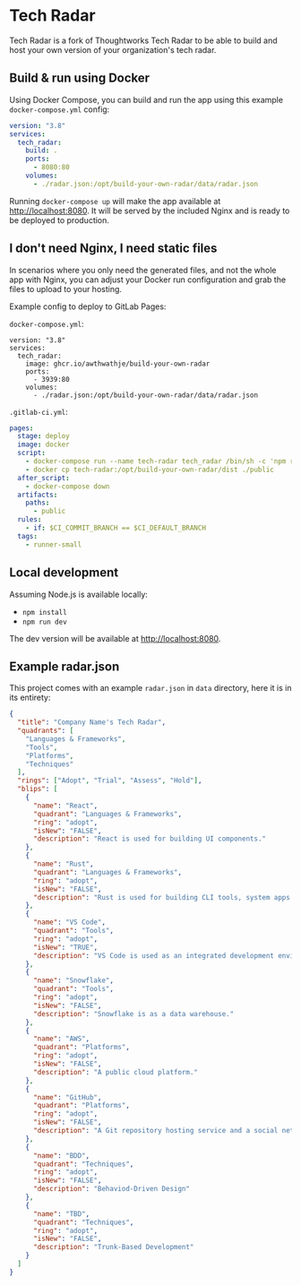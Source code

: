 # Tech Radar

Tech Radar is a fork of Thoughtworks Tech Radar to be able to build and host your own version of your organization's tech radar.

## Build & run using Docker

Using Docker Compose, you can build and run the app using this example `docker-compose.yml` config:

```yaml
version: "3.8"
services:
  tech_radar:
    build: .
    ports:
      - 8080:80
    volumes:
      - ./radar.json:/opt/build-your-own-radar/data/radar.json
```

Running `docker-compose up` will make the app available at <http://localhost:8080>. It will be served by the included Nginx and is ready to be deployed to production.

## I don't need Nginx, I need static files

In scenarios where you only need the generated files, and not the whole app with Nginx, you can adjust your Docker run configuration and grab the files to upload to your hosting.

Example config to deploy to GitLab Pages:

`docker-compose.yml`:

```
version: "3.8"
services:
  tech_radar:
    image: ghcr.io/awthwathje/build-your-own-radar
    ports:
      - 3939:80
    volumes:
      - ./radar.json:/opt/build-your-own-radar/data/radar.json
```

`.gitlab-ci.yml`:

```yaml
pages:
  stage: deploy
  image: docker
  script:
    - docker-compose run --name tech-radar tech_radar /bin/sh -c 'npm run build:prod'
    - docker cp tech-radar:/opt/build-your-own-radar/dist ./public
  after_script:
    - docker-compose down
  artifacts:
    paths:
      - public
  rules:
    - if: $CI_COMMIT_BRANCH == $CI_DEFAULT_BRANCH
  tags:
    - runner-small
```

## Local development

Assuming Node.js is available locally:

- `npm install`
- `npm run dev`

The dev version will be available at <http://localhost:8080>.

## Example radar.json

This project comes with an example `radar.json` in `data` directory, here it is in its entirety:

```json
{
  "title": "Company Name's Tech Radar",
  "quadrants": [
    "Languages & Frameworks",
    "Tools",
    "Platforms",
    "Techniques"
  ],
  "rings": ["Adopt", "Trial", "Assess", "Hold"],
  "blips": [
    {
      "name": "React",
      "quadrant": "Languages & Frameworks",
      "ring": "adopt",
      "isNew": "FALSE",
      "description": "React is used for building UI components."
    },
    {
      "name": "Rust",
      "quadrant": "Languages & Frameworks",
      "ring": "adopt",
      "isNew": "FALSE",
      "description": "Rust is used for building CLI tools, system apps and backend services."
    },
    {
      "name": "VS Code",
      "quadrant": "Tools",
      "ring": "adopt",
      "isNew": "TRUE",
      "description": "VS Code is used as an integrated development environment."
    },
    {
      "name": "Snowflake",
      "quadrant": "Tools",
      "ring": "adopt",
      "isNew": "FALSE",
      "description": "Snowflake is as a data warehouse."
    },
    {
      "name": "AWS",
      "quadrant": "Platforms",
      "ring": "adopt",
      "isNew": "FALSE",
      "description": "A public cloud platform."
    },
    {
      "name": "GitHub",
      "quadrant": "Platforms",
      "ring": "adopt",
      "isNew": "FALSE",
      "description": "A Git repository hosting service and a social network for developers."
    },
    {
      "name": "BDD",
      "quadrant": "Techniques",
      "ring": "adopt",
      "isNew": "FALSE",
      "description": "Behaviod-Driven Design"
    },
    {
      "name": "TBD",
      "quadrant": "Techniques",
      "ring": "adopt",
      "isNew": "FALSE",
      "description": "Trunk-Based Development"
    }
  ]
}
```
